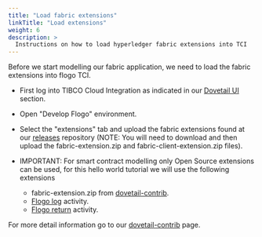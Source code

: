 ```yaml
---
title: "Load fabric extensions"
linkTitle: "Load extensions"
weight: 6
description: >
  Instructions on how to load hyperledger fabric extensions into TCI
---
```


Before we start modelling our fabric application, we need to load the fabric extensions into flogo TCI.

* First log into TIBCO Cloud Integration as indicated in our [Dovetail UI](../../../../getting-started/dovetail-ui) section.
* Open "Develop Flogo" environment.
* Select the "extensions" tab and upload the fabric extensions found at our [releases](https://github.com/TIBCOSoftware/dovetail-contrib/releases) repository (NOTE: You will need to download and then upload the fabric-extension.zip and fabric-client-extension.zip files).

* IMPORTANT: For smart contract modelling only Open Source extensions can be used, for this hello world tutorial we will use the following extensions
    * fabric-extension.zip from [dovetail-contrib](https://github.com/TIBCOSoftware/dovetail-contrib).
    * [Flogo log](https://github.com/project-flogo/contrib/tree/master/activity/log) activity.
    * [Flogo return](https://github.com/project-flogo/contrib/tree/master/activity/actreturn) activity.

For more detail information go to our [dovetail-contrib](https://github.com/TIBCOSoftware/dovetail-contrib/tree/master/hyperledger-fabric/tci) page.






